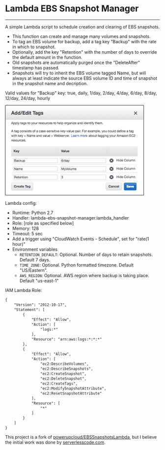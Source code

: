# Lambda EBS Snapshot Manager
---
A simple Lambda script to schedule creation and clearing of EBS snapshots.

- This function can create and manage many volumes and snapshots.
- To tag an EBS volume for backup, add a tag key "Backup" with the rate in which to snapshot.
- Optionally, add the key "Retention" with the number of days to override the default amount in the function.
- Old snapshots are automatically purged once the "DeleteAfter" timestamp has passed.
- Snapshots will try to inherit the EBS volume tagged Name, but will always at least indicate the source EBS volume ID and time of snapshot in the snapshot name and decription.

Valid values for "Backup" key: true, daily, 1/day, 2/day, 4/day, 6/day, 8/day, 12/day, 24/day, hourly

![EBS Volume tagging example](/example-tagged-volume.png)

Lambda config:
- Runtime: Python 2.7
- Handler: lambda-ebs-snapshot-manager.lambda_handler
- Role: [role as specified below]
- Memory: 128
- Timeout: 5 sec
- Add a trigger using "CloudWatch Events - Schedule", set for "rate(1 hour)"
- Environment variables
  - `RETENTION_DEFAULT`: Optional. Number of days to retain snapshots. Default 7 days.
  - `TIME_ZONE`: Optional. Python formatted timezone. Default "US/Eastern".
  - `AWS_REGION`: Optional. AWS region where backup is taking place. Default "us-east-1"

IAM Lambda Role:
```
{
    "Version": "2012-10-17",
    "Statement": [
        {
            "Effect": "Allow",
            "Action": [
                "logs:*"
            ],
            "Resource": "arn:aws:logs:*:*:*"
        },
        {
            "Effect": "Allow",
            "Action": [
                "ec2:DescribeVolumes",
                "ec2:DescribeSnapshots",
                "ec2:CreateSnapshot",
                "ec2:DeleteSnapshot",
                "ec2:CreateTags",
                "ec2:ModifySnapshotAttribute",
                "ec2:ResetSnapshotAttribute"
            ],
            "Resource": [
                "*"
            ]
        }
    ]
}
```

This project is a fork of [powerupcloud/EBSSnapshotsLambda](https://github.com/powerupcloud/EBSSnapshotsLambda), but I believe the initial work was done by [serverlesscode.com](https://serverlesscode.com/post/lambda-schedule-ebs-snapshot-backups/).
